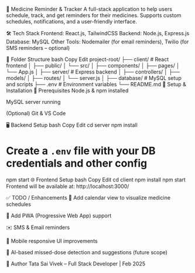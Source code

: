 💊 Medicine Reminder & Tracker
A full-stack application to help users schedule, track, and get reminders for their medicines.
Supports custom schedules, notifications, and a user-friendly interface.

🛠 Tech Stack
Frontend: React.js, TailwindCSS
Backend: Node.js, Express.js
Database: MySQL
Other Tools: Nodemailer (for email reminders), Twilio (for SMS reminders – optional)

📂 Folder Structure
bash
Copy
Edit
project-root/
├── client/                # React frontend
│   ├── public/
│   └── src/
│       ├── components/
│       ├── pages/
│       └── App.js
│
├── server/                # Express backend
│   ├── controllers/
│   ├── models/
│   ├── routes/
│   └── server.js
│
├── database/              # MySQL setup and scripts
├── .env                    # Environment variables
└── README.md
🧪 Setup & Installation
🔧 Prerequisites
Node.js & npm installed

MySQL server running

(Optional) Git & VS Code

🖥 Backend Setup
bash
Copy
Edit
cd server
npm install
# Create a `.env` file with your DB credentials and other config
npm start
🌐 Frontend Setup
bash
Copy
Edit
cd client
npm install
npm start
Frontend will be available at: http://localhost:3000/

✅ TODO / Enhancements
📅 Add calendar view to visualize medicine schedules

📲 Add PWA (Progressive Web App) support

✉️ SMS & Email reminders

📱 Mobile responsive UI improvements

🧠 AI-based missed-dose detection and suggestions (future scope)

🙌 Author
Tata Sai Vivek – Full Stack Developer | Feb 2025

